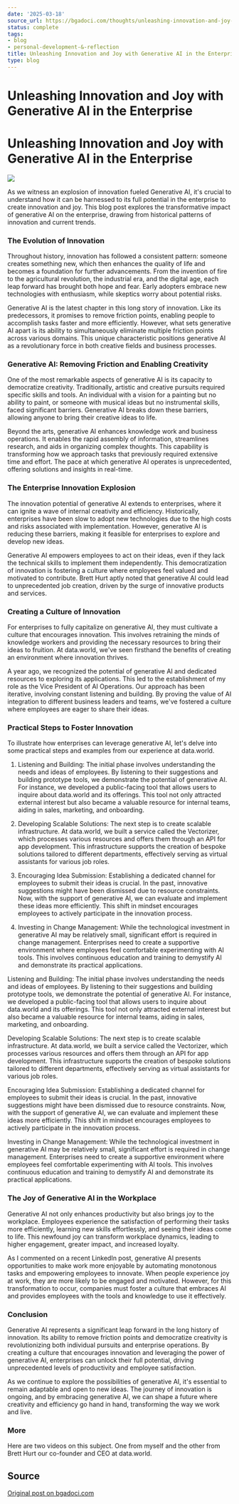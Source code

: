 ```yaml
---
date: '2025-03-18'
source_url: https://bgadoci.com/thoughts/unleashing-innovation-and-joy-with-generative-ai-in-the-enterprise
status: complete
tags:
- blog
- personal-development-&-reflection
title: Unleashing Innovation and Joy with Generative AI in the Enterprise
type: blog
---
```


# Unleashing Innovation and Joy with Generative AI in the Enterprise

# Unleashing Innovation and Joy with Generative AI in the Enterprise

![](images/fire.png)

As we witness an explosion of innovation fueled Generative AI, it's crucial to understand how it can be harnessed to its full potential in the enterprise to create innovation and joy. This blog post explores the transformative impact of generative AI on the enterprise, drawing from historical patterns of innovation and current trends.

### The Evolution of Innovation

Throughout history, innovation has followed a consistent pattern: someone creates something new, which then enhances the quality of life and becomes a foundation for further advancements. From the invention of fire to the agricultural revolution, the industrial era, and the digital age, each leap forward has brought both hope and fear. Early adopters embrace new technologies with enthusiasm, while skeptics worry about potential risks.

Generative AI is the latest chapter in this long story of innovation. Like its predecessors, it promises to remove friction points, enabling people to accomplish tasks faster and more efficiently. However, what sets generative AI apart is its ability to simultaneously eliminate multiple friction points across various domains. This unique characteristic positions generative AI as a revolutionary force in both creative fields and business processes.

### Generative AI: Removing Friction and Enabling Creativity

One of the most remarkable aspects of generative AI is its capacity to democratize creativity. Traditionally, artistic and creative pursuits required specific skills and tools. An individual with a vision for a painting but no ability to paint, or someone with musical ideas but no instrumental skills, faced significant barriers. Generative AI breaks down these barriers, allowing anyone to bring their creative ideas to life.

Beyond the arts, generative AI enhances knowledge work and business operations. It enables the rapid assembly of information, streamlines research, and aids in organizing complex thoughts. This capability is transforming how we approach tasks that previously required extensive time and effort. The pace at which generative AI operates is unprecedented, offering solutions and insights in real-time.

### The Enterprise Innovation Explosion

The innovation potential of generative AI extends to enterprises, where it can ignite a wave of internal creativity and efficiency. Historically, enterprises have been slow to adopt new technologies due to the high costs and risks associated with implementation. However, generative AI is reducing these barriers, making it feasible for enterprises to explore and develop new ideas.

Generative AI empowers employees to act on their ideas, even if they lack the technical skills to implement them independently. This democratization of innovation is fostering a culture where employees feel valued and motivated to contribute. Brett Hurt aptly noted that generative AI could lead to unprecedented job creation, driven by the surge of innovative products and services.

### Creating a Culture of Innovation

For enterprises to fully capitalize on generative AI, they must cultivate a culture that encourages innovation. This involves retraining the minds of knowledge workers and providing the necessary resources to bring their ideas to fruition. At data.world, we've seen firsthand the benefits of creating an environment where innovation thrives.

A year ago, we recognized the potential of generative AI and dedicated resources to exploring its applications. This led to the establishment of my role as the Vice President of AI Operations. Our approach has been iterative, involving constant listening and building. By proving the value of AI integration to different business leaders and teams, we've fostered a culture where employees are eager to share their ideas.

### Practical Steps to Foster Innovation

To illustrate how enterprises can leverage generative AI, let's delve into some practical steps and examples from our experience at data.world.

1. Listening and Building: The initial phase involves understanding the needs and ideas of employees. By listening to their suggestions and building prototype tools, we demonstrate the potential of generative AI. For instance, we developed a public-facing tool that allows users to inquire about data.world and its offerings. This tool not only attracted external interest but also became a valuable resource for internal teams, aiding in sales, marketing, and onboarding.

2. Developing Scalable Solutions: The next step is to create scalable infrastructure. At data.world, we built a service called the Vectorizer, which processes various resources and offers them through an API for app development. This infrastructure supports the creation of bespoke solutions tailored to different departments, effectively serving as virtual assistants for various job roles.

3. Encouraging Idea Submission: Establishing a dedicated channel for employees to submit their ideas is crucial. In the past, innovative suggestions might have been dismissed due to resource constraints. Now, with the support of generative AI, we can evaluate and implement these ideas more efficiently. This shift in mindset encourages employees to actively participate in the innovation process.

4. Investing in Change Management: While the technological investment in generative AI may be relatively small, significant effort is required in change management. Enterprises need to create a supportive environment where employees feel comfortable experimenting with AI tools. This involves continuous education and training to demystify AI and demonstrate its practical applications.

Listening and Building: The initial phase involves understanding the needs and ideas of employees. By listening to their suggestions and building prototype tools, we demonstrate the potential of generative AI. For instance, we developed a public-facing tool that allows users to inquire about data.world and its offerings. This tool not only attracted external interest but also became a valuable resource for internal teams, aiding in sales, marketing, and onboarding.

Developing Scalable Solutions: The next step is to create scalable infrastructure. At data.world, we built a service called the Vectorizer, which processes various resources and offers them through an API for app development. This infrastructure supports the creation of bespoke solutions tailored to different departments, effectively serving as virtual assistants for various job roles.

Encouraging Idea Submission: Establishing a dedicated channel for employees to submit their ideas is crucial. In the past, innovative suggestions might have been dismissed due to resource constraints. Now, with the support of generative AI, we can evaluate and implement these ideas more efficiently. This shift in mindset encourages employees to actively participate in the innovation process.

Investing in Change Management: While the technological investment in generative AI may be relatively small, significant effort is required in change management. Enterprises need to create a supportive environment where employees feel comfortable experimenting with AI tools. This involves continuous education and training to demystify AI and demonstrate its practical applications.

### The Joy of Generative AI in the Workplace

Generative AI not only enhances productivity but also brings joy to the workplace. Employees experience the satisfaction of performing their tasks more efficiently, learning new skills effortlessly, and seeing their ideas come to life. This newfound joy can transform workplace dynamics, leading to higher engagement, greater impact, and increased loyalty.

As I commented on a recent LinkedIn post, generative AI presents opportunities to make work more enjoyable by automating monotonous tasks and empowering employees to innovate. When people experience joy at work, they are more likely to be engaged and motivated. However, for this transformation to occur, companies must foster a culture that embraces AI and provides employees with the tools and knowledge to use it effectively.

### Conclusion

Generative AI represents a significant leap forward in the long history of innovation. Its ability to remove friction points and democratize creativity is revolutionizing both individual pursuits and enterprise operations. By creating a culture that encourages innovation and leveraging the power of generative AI, enterprises can unlock their full potential, driving unprecedented levels of productivity and employee satisfaction.

As we continue to explore the possibilities of generative AI, it's essential to remain adaptable and open to new ideas. The journey of innovation is ongoing, and by embracing generative AI, we can shape a future where creativity and efficiency go hand in hand, transforming the way we work and live.

### More

Here are two videos on this subject. One from myself and the other from Brett Hurt our co-founder and CEO at data.world.

## Source
[Original post on bgadoci.com](https://bgadoci.com/thoughts/unleashing-innovation-and-joy-with-generative-ai-in-the-enterprise)